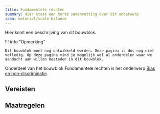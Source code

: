 ```yaml
---
title: Fundamentele rechten
summary: Hier staat een korte samenvatting over dit onderwerp
icon: material/scale-balance
---
```


Hier komt een beschrijving van dit bouwblok.

!!! info "Opmerking"

    Dit bouwblok moet nog ontwikkeld worden. Deze pagina is dus nog niet volledig. Op deze pagina vind je mogelijk wel al onderdelen waar we aandacht aan willen besteden in dit bouwblok. 

Onderdeel van het bouwblok Fundamentele rechten is het onderwerp [Bias en non-discriminatie](non-discriminatie.md). 

## Vereisten

<!-- list_vereisten bouwblok/fundamentele-rechten -->

## Maatregelen

<!-- list_maatregelen bouwblok/fundamentele-rechten -->